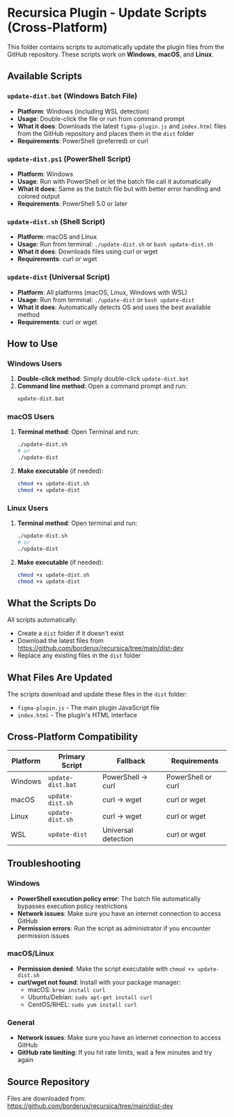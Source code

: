 # Recursica Plugin - Update Scripts (Cross-Platform)

This folder contains scripts to automatically update the plugin files from the GitHub repository. These scripts work on **Windows**, **macOS**, and **Linux**.

## Available Scripts

### `update-dist.bat` (Windows Batch File)

- **Platform**: Windows (including WSL detection)
- **Usage**: Double-click the file or run from command prompt
- **What it does**: Downloads the latest `figma-plugin.js` and `index.html` files from the GitHub repository and places them in the `dist` folder
- **Requirements**: PowerShell (preferred) or curl

### `update-dist.ps1` (PowerShell Script)

- **Platform**: Windows
- **Usage**: Run with PowerShell or let the batch file call it automatically
- **What it does**: Same as the batch file but with better error handling and colored output
- **Requirements**: PowerShell 5.0 or later

### `update-dist.sh` (Shell Script)

- **Platform**: macOS and Linux
- **Usage**: Run from terminal: `./update-dist.sh` or `bash update-dist.sh`
- **What it does**: Downloads files using curl or wget
- **Requirements**: curl or wget

### `update-dist` (Universal Script)

- **Platform**: All platforms (macOS, Linux, Windows with WSL)
- **Usage**: Run from terminal: `./update-dist` or `bash update-dist`
- **What it does**: Automatically detects OS and uses the best available method
- **Requirements**: curl or wget

## How to Use

### Windows Users

1. **Double-click method**: Simply double-click `update-dist.bat`
2. **Command line method**: Open a command prompt and run:
   ```cmd
   update-dist.bat
   ```

### macOS Users

1. **Terminal method**: Open Terminal and run:
   ```bash
   ./update-dist.sh
   # or
   ./update-dist
   ```
2. **Make executable** (if needed):
   ```bash
   chmod +x update-dist.sh
   chmod +x update-dist
   ```

### Linux Users

1. **Terminal method**: Open terminal and run:
   ```bash
   ./update-dist.sh
   # or
   ./update-dist
   ```
2. **Make executable** (if needed):
   ```bash
   chmod +x update-dist.sh
   chmod +x update-dist
   ```

## What the Scripts Do

All scripts automatically:

- Create a `dist` folder if it doesn't exist
- Download the latest files from https://github.com/borderux/recursica/tree/main/dist-dev
- Replace any existing files in the `dist` folder

## What Files Are Updated

The scripts download and update these files in the `dist` folder:

- `figma-plugin.js` - The main plugin JavaScript file
- `index.html` - The plugin's HTML interface

## Cross-Platform Compatibility

| Platform | Primary Script    | Fallback            | Requirements       |
| -------- | ----------------- | ------------------- | ------------------ |
| Windows  | `update-dist.bat` | PowerShell → curl   | PowerShell or curl |
| macOS    | `update-dist.sh`  | curl → wget         | curl or wget       |
| Linux    | `update-dist.sh`  | curl → wget         | curl or wget       |
| WSL      | `update-dist`     | Universal detection | curl or wget       |

## Troubleshooting

### Windows

- **PowerShell execution policy error**: The batch file automatically bypasses execution policy restrictions
- **Network issues**: Make sure you have an internet connection to access GitHub
- **Permission errors**: Run the script as administrator if you encounter permission issues

### macOS/Linux

- **Permission denied**: Make the script executable with `chmod +x update-dist.sh`
- **curl/wget not found**: Install with your package manager:
  - macOS: `brew install curl`
  - Ubuntu/Debian: `sudo apt-get install curl`
  - CentOS/RHEL: `sudo yum install curl`

### General

- **Network issues**: Make sure you have an internet connection to access GitHub
- **GitHub rate limiting**: If you hit rate limits, wait a few minutes and try again

## Source Repository

Files are downloaded from: https://github.com/borderux/recursica/tree/main/dist-dev
